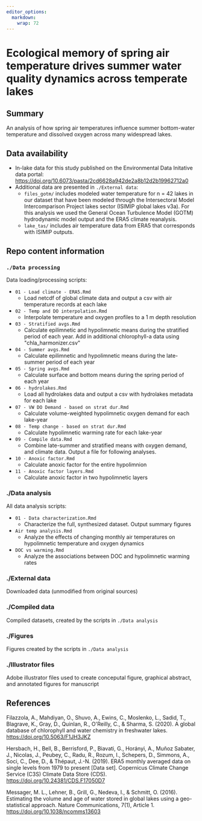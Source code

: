 ```yaml
---
editor_options: 
  markdown: 
    wrap: 72
---
```


# Ecological memory of spring air temperature drives summer water quality dynamics across temperate lakes

## Summary

An analysis of how spring air temperatures influence summer bottom-water
temperature and dissolved oxygen across many widespread lakes.

## Data availability

-   In-lake data for this study published on the Environmental Data
    Initative data portal:
    <https://doi.org/10.6073/pasta/2cd6628a942de2a8b12d2b19962712a0>
-   Additional data are presented in `./External data`:
    -   `files_gotm/` includes modeled water temperature for n = 42
        lakes in our dataset that have been modeled through the
        Intersectoral Model Intercomparison Project lakes sector (ISIMIP
        global lakes v3a). For this analysis we used the General Ocean
        Turbulence Model (GOTM) hydrodynamic model output and the ERA5
        climate reanalysis.
    -   `lake_tas/` includes air temperature data from ERA5 that
        corresponds with ISIMIP outputs.

## Repo content information

### `./Data processing`

Data loading/processing scripts:

-   `01 - Load climate - ERA5.Rmd`
    -   Load netcdf of global climate data and output a csv with air
        temperature records at each lake
-   `02 - Temp and DO interpolation.Rmd`
    -   Interpolate temperature and oxygen profiles to a 1 m depth
        resolution
-   `03 - Stratified avgs.Rmd`
    -   Calculate epilimnetic and hypolimnetic means during the
        stratified period of each year. Add in additional chlorophyll-a
        data using "chla_harmonizer.csv"
-   `04 - Summer avgs.Rmd`
    -   Calculate epilimnetic and hypolimnetic means during the
        late-summer period of each year
-   `05 - Spring avgs.Rmd`
    -   Calculate surface and bottom means during the spring period of
        each year
-   `06 - hydrolakes.Rmd`
    -   Load all hydrolakes data and output a csv with hydrolakes
        metadata for each lake
-   `07 - VW DO Demand - based on strat dur.Rmd`
    -   Calculate volume-weighted hypolimnetic oxygen demand for each
        lake-year
-   `08 - Temp change - based on strat dur.Rmd`
    -   Calculate hypolimnetic warming rate for each lake-year
-   `09 - Compile data.Rmd`
    -   Combine late-summer and stratified means with oxygen demand, and
        climate data. Output a file for following analyses.
-   `10 - Anoxic factor.Rmd`
    -   Calculate anoxic factor for the entire hypolimnion
-   `11 - Anoxic factor layers.Rmd`
    -   Calculate anoxic factor in two hypolimnetic layers

### ./Data analysis

All data analysis scripts:

-   `01 - Data characterization.Rmd`
    -   Characterize the full, synthesized dataset. Output summary
        figures
-   `Air temp analysis.Rmd`
    -   Analyze the effects of changing monthly air temperatures on
        hypolimnetic temperature and oxygen dynamics
-   `DOC vs warming.Rmd`
    -   Analyze the associations between DOC and hypolimnetic warming
        rates

### ./External data

Downloaded data (unmodified from original sources)

### ./Compiled data

Compiled datasets, created by the scripts in `./Data analysis`

### ./Figures

Figures created by the scripts in `./Data analysis`

### ./Illustrator files

Adobe illustrator files used to create conceputal figure, graphical
abstract, and annotated figures for manuscript

## References

Filazzola, A., Mahdiyan, O., Shuvo, A., Ewins, C., Moslenko, L., Sadid,
T., Blagrave, K., Gray, D., Quinlan, R., O'Reilly, C., & Sharma, S.
(2020). A global database of chlorophyll and water chemistry in
freshwater lakes. <https://doi.org/10.5063/F1JH3JKZ>

Hersbach, H., Bell, B., Berrisford, P., Biavati, G., Horányi, A., Muñoz
Sabater, J., Nicolas, J., Peubey, C., Radu, R., Rozum, I., Schepers, D.,
Simmons, A., Soci, C., Dee, D., & Thépaut, J.-N. (2019). ERA5 monthly
averaged data on single levels from 1979 to present [Data set].
Copernicus Climate Change Service (C3S) Climate Data Store (CDS).
<https://doi.org/10.24381/CDS.F17050D7>

Messager, M. L., Lehner, B., Grill, G., Nedeva, I., & Schmitt, O.
(2016). Estimating the volume and age of water stored in global lakes
using a geo-statistical approach. Nature Communications, 7(1),
Article 1. <https://doi.org/10.1038/ncomms13603>
